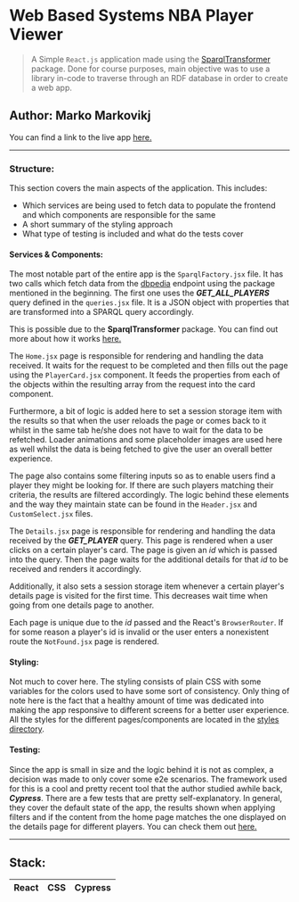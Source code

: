 # Web Based Systems NBA Player Viewer

> A Simple `React.js` application made using the [SparqlTransformer](https://github.com/D2KLab/sparql-transformer) package. Done for course purposes, main objective was to use a library in-code to traverse through an RDF database in order to create a web app.

## Author: Marko Markovikj

You can find a link to the live app [here.](https://kralmarko123.github.io/wbs-nba-viewer/)

---

### Structure:

This section covers the main aspects of the application. This includes:

- Which services are being used to fetch data to populate the frontend and which components are responsible for the same
- A short summary of the styling approach
- What type of testing is included and what do the tests cover

#### Services & Components:

The most notable part of the entire app is the `SparqlFactory.jsx` file. It has two calls which fetch data from the [dbpedia](src\constants\constants.jsx) endpoint using the package mentioned in the beginning. The first one uses the **_GET_ALL_PLAYERS_** query defined in the `queries.jsx` file. It is a JSON object with properties that are transformed into a SPARQL query accordingly.

This is possible due to the **SparqlTransformer** package. You can find out more about how it works [here.](https://www.youtube.com/watch?v=lafGyk9VBlI&t=2499s)

The `Home.jsx` page is responsible for rendering and handling the data received. It waits for the request to be completed and then fills out the page using the `PlayerCard.jsx` component. It feeds the properties from each of the objects within the resulting array from the request into the card component.

Furthermore, a bit of logic is added here to set a session storage item with the results so that when the user reloads the page or comes back to it whilst in the same tab he/she does not have to wait for the data to be refetched. Loader animations and some placeholder images are used here as well whilst the data is being fetched to give the user an overall better experience.

The page also contains some filtering inputs so as to enable users find a player they might be looking for. If there are such players matching their criteria, the results are filtered accordingly. The logic behind these elements and the way they maintain state can be found in the `Header.jsx` and `CustomSelect.jsx` files.

The `Details.jsx` page is responsible for rendering and handling the data received by the **_GET_PLAYER_** query. This page is rendered when a user clicks on a certain player's card. The page is given an _id_ which is passed into the query. Then the page waits for the additional details for that _id_ to be received and renders it accordingly.

Additionally, it also sets a session storage item whenever a certain player's details page is visited for the first time. This decreases wait time when going from one details page to another.

Each page is unique due to the _id_ passed and the React's `BrowserRouter`. If for some reason a player's id is invalid or the user enters a nonexistent route the `NotFound.jsx` page is rendered.

#### Styling:

Not much to cover here. The styling consists of plain CSS with some variables for the colors used to have some sort of consistency. Only thing of note here is the fact that a healthy amount of time was dedicated into making the app responsive to different screens for a better user experience. All the styles for the different pages/components are located in the [styles directory](src\styles).

#### Testing:

Since the app is small in size and the logic behind it is not as complex, a decision was made to only cover some e2e scenarios. The framework used for this is a cool and pretty recent tool that the author studied awhile back, **_Cypress_**. There are a few tests that are pretty self-explanatory. In general, they cover the default state of the app, the results shown when applying filters and if the content from the home page matches the one displayed on the details page for different players. You can check them out [here.](cypress\e2e\tests.js)

---

## Stack:

| React | CSS | Cypress |
| ----- | --- | ------- |
